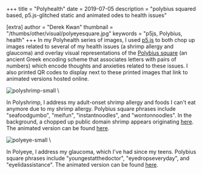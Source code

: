 +++
title = "Polyhealth"
date = 2019-07-05
description = "polybius squared based, p5.js-glitched static and animated odes to health issues"

[extra]
author = "Derek Kwan"
thumbnail = "/thumbs/other/visual/polyeyesquare.jpg"
keywords = "p5js, Polybius, health"
+++
 In my Polyhealth series of images, I used [p5.js](https://p5js.org/) to both chop up images related to several of my health issues (a shrimp allergy and glaucoma) and overlay visual representations of the [Polybius square](https://en.wikipedia.org/wiki/Polybius_square) (an ancient Greek encoding scheme that associates letters with pairs of numbers) which encode thoughts and anxieties related to these issues. I also printed QR codes to display next to these printed images that link to animated versions hosted online.

![polyshrimp-small](/images/other/visual/polyshrimp-small.png) \

In Polyshrimp, I address my adult-onset shrimp allergy and foods I can't eat anymore due to my shrimp allergy. Polybius square phrases include "seafoodgumbo", "meifun", "instantnoodles", and "wontonnoodles". In the background, a chopped up public domain shrimp appears originating [here](http://visualsonline.cancer.gov/details.cfm?imageid=2676). The animated version can be found [here](https://derekxkwan.github.io/polyshrimp-p5/index.html). 

![polyeye-small](/images/other/visual/polyeye-small.png) \


 In Polyeye, I address my glaucoma, which I've had since my teens. Polybius square phrases include "youngestatthedoctor", "eyedropseveryday", and "eyelidassistance". The animated version can be found [here](https://derekxkwan.github.io/polyeye-p5/index.html). 
